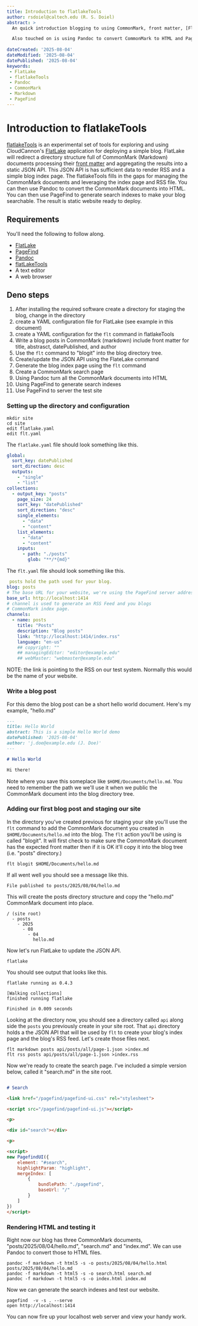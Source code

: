 ```yaml
---
title: Introduction to flatlakeTools
author: rsdoiel@caltech.edu (R. S. Doiel)
abstract: >
  An quick introduction blogging to using CommonMark, front matter, [FlatLake](https://flatlake.app) and [flatlakeTools](https://github.com/caltechlibrary/flatlakeTools). Coverts initial setup and content organization.

  Also touched on is using Pandoc to convert CommonMark to HTML and PageFind for generating a search page for the blog.
  
dateCreated: '2025-08-04'
dateModified: '2025-08-04'
datePublished: '2025-08-04'
keywords:
 - FlatLake
 - flatlakeTools
 - Pandoc
 - CommonMark
 - Markdown
 - PageFind
---
```


# Introduction to flatlakeTools

[flatlakeTools](https://github.com/caltechlibrary/flatlakeTools) is an experimental set of tools for exploring and using CloudCannon's [FlatLake](https://flatlake.app) application for deploying a simple blog. FlatLake will redirect a directory structure full of CommonMark (Markdown) documents processing their [front matter]() and aggregating the results into a static JSON API. This JSON API is has sufficient data to render RSS and a simple blog index page. The flatlakeTools fills in the gaps for managing the CommonMark documents and leveraging the index page and RSS file. You can then use Pandoc to convert the CommonMark documents into HTML. You can then use PageFind to generate search indexes to make your blog searchable.  The result is static website ready to deploy.

## Requirements

You'll need the following to follow along.

- [FlatLake](https://flatlake.app)
- [PageFind](https://pagefind.app)
- [Pandoc](https://pandoc.org)
- [flatLakeTools](https://github.com/caltechlibrary/flatlakeTools/releases)
- A text editor
- A web browser

## Deno steps

1. After installing the required software create a directory for staging the blog, change in the directory
2. create a YAML configuration file for FlatLake (see example in this document)
3. create a YAML configuration for the `flt` command in flatlakeTools
4. Write a blog posts in CommonMark (markdown) include front matter for title, abstrasct, datePublished, and author
5. Use the `flt` command to "blogit" into the blog directory tree.
6. Create/update the JSON API using the FlateLake command
7. Generate the blog index page using the `flt` command
8. Create a CommonMark search page
9. Using Pandoc turn all the CommonMark documents into HTML
10. Using PageFind to generate search indexes
11. Use PageFind to server the test site 

### Setting up the directory and configuration

~~~shell
mkdir site
cd site
edit flatlake.yaml
edit flt.yaml
~~~

The `flatlake.yaml` file should look something like this.

~~~yaml
global:
  sort_key: datePublished
  sort_direction: desc
  outputs:
    - "single"
    - "list"
collections:
  - output_key: "posts"
    page_size: 24
    sort_key: "datePublished"
    sort_direction: "desc"
    single_elements:
      - "data"
      - "content"
    list_elements:
      - "data"
      - "content"
    inputs:
      - path: "./posts"
        glob: "**/*{md}"
~~~

The `flt.yaml` file should look something like this.

~~~yaml
 posts hold the path used for your blog.
blog: posts
# The base URL for your website, we're using the PageFind server address
base_url: http://localhost:1414
# channel is used to generate an RSS Feed and you blogs
# CommonMark index page.
channels:
  - name: posts
    title: "Posts"
    description: "Blog posts"
    link: "http://localhost:1414/index.rss"
    language: "en-us"
    ## copyright: ""
    ## managingEditor: "editor@example.edu"
    ## webMaster: "webmaster@example.edu"
~~~

NOTE: the link is pointing to the RSS on our test system. Normally this would be the name of your website.

### Write a blog post

For this demo the blog post can be a short hello world document. Here's my example, "hello.md"

~~~markdown
---
title: Hello World
abstract: This is a simple Hello World demo
datePublished: '2025-08-04'
author: 'j.doe@example.edu (J. Doe)'
---

# Hello World

Hi there!
~~~

Note where you save this someplace like `$HOME/Documents/hello.md`. You need to remember  the path we we'll use it when we public the CommonMark document into the blog directory tree.


### Adding our first blog post and staging our site

In the directory you've created previous for staging your site you'll use the `flt` command to add the CommonMark document you created in `$HOME/Documents/hello.md` into the blog. The `flt` action you'll be using is called "blogit". It will first check to make sure the CommonMark document has the expected front matter then if it is OK it'll copy it into the blog tree (i.e. "posts" directory.)

~~~shell
flt blogit $HOME/Documents/hello.md
~~~

If all went well you should see a message like this.

~~~
File published to posts/2025/08/04/hello.md
~~~

This will create the posts directory structure and copy the "hello.md" CommonMark document into place.

~~~
/ (site root)
  - posts
    - 2025
      - 08
        - 04
          hello.md
~~~

Now let's run FlatLake to update the JSON API.

~~~shell
flatlake
~~~

You should see output that looks like this.

~~~
flatlake running as 0.4.3

[Walking collections]
finished running flatlake

Finished in 0.009 seconds
~~~

Looking at the directory now, you should see a directory called `api` along side the `posts` you previously create in your site root. That `api` directory holds a the JSON API that will be used by `flt` to create your blog's index page and the blog's RSS feed. Let's create those files next.

~~~shell
flt markdown posts api/posts/all/page-1.json >index.md
flt rss posts api/posts/all/page-1.json >index.rss
~~~

Now we're ready to create the search page. I've included a simple version below, called it "search.md" in the site root.

~~~markdown

# Search

<link href="/pagefind/pagefind-ui.css" rel="stylesheet">

<script src="/pagefind/pagefind-ui.js"></script>

<p>

<div id="search"></div>

<p>

<script>
new PagefindUI({
    element: "#search",
    highlightParam: "highlight",
    mergeIndex: [
        {
            bundlePath: "./pagefind",
            baseUrl: "/"
        }
    ]
})
</script>
~~~

### Rendering HTML and testing it

Right now our blog has three CommonMark documents, "posts/2025/08/04/hello.md", "search.md" and "index.md". We can use Pandoc to convert those to HTML files.

~~~shell
pandoc -f markdown -t html5 -s -o posts/2025/08/04/hello.html posts/2025/08/04/hello.md
pandoc -f markdown -t html5 -s -o search.html search.md
pandoc -f markdown -t html5 -s -o index.html index.md
~~~

Now we can generate the search indexes and test our website.

~~~shell
pagefind  -v -s . --serve
open http://localhost:1414
~~~

You can now fire up your localhost web server and view your handy work.
